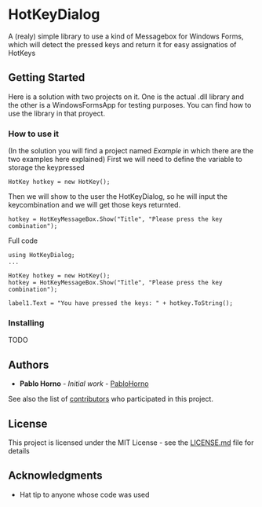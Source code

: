 # HotKeyDialog

A (realy) simple library to use a kind of Messagebox for Windows Forms, which will detect the pressed keys and return it for easy assignatios of HotKeys

## Getting Started

Here is a solution with two projects on it. One is the actual .dll library and the other is a WindowsFormsApp for testing purposes.
You can find how to use the library in that proyect.


### How to use it

(In the solution you will find a project named _Example_ in which there are the two examples here explained)
First we will need to define the variable to storage the keypressed

```
HotKey hotkey = new HotKey();
```

Then we will show to the user the HotKeyDialog, so he will input the keycombination and we will get those keys returnted.

```
hotkey = HotKeyMessageBox.Show("Title", "Please press the key combination");
```

Full code
```
using HotKeyDialog;
...

HotKey hotkey = new HotKey();
hotkey = HotKeyMessageBox.Show("Title", "Please press the key combination");

label1.Text = "You have pressed the keys: " + hotkey.ToString();
```

### Installing

TODO

## Authors

* **Pablo Horno** - *Initial work* - [PabloHorno](https://github.com/PabloHorno)

See also the list of [contributors](https://github.com/PabloHorno/HotKeyDialog/graphs/contributors) who participated in this project.

## License

This project is licensed under the MIT License - see the [LICENSE.md](LICENSE.md) file for details

## Acknowledgments

* Hat tip to anyone whose code was used
